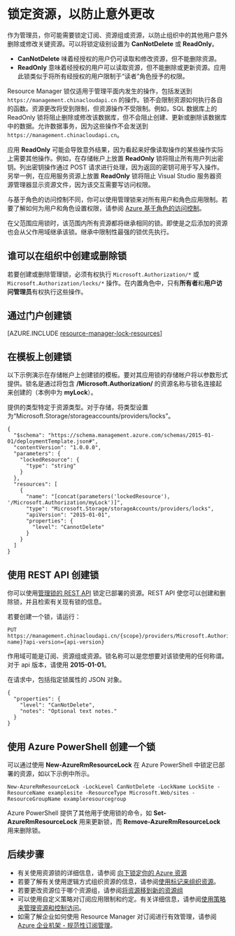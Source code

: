 <properties
    pageTitle="阻止对关键 Azure 资源进行更改 | Azure"
    description="通过对所有用户和角色应用限制，来防止用户更新或删除特定的资源。"
    services="azure-resource-manager"
    documentationcenter=""
    author="tfitzmac"
    manager="timlt"
    editor="tysonn" />
<tags
    ms.assetid="53c57e8f-741c-4026-80e0-f4c02638c98b"
    ms.service="azure-resource-manager"
    ms.workload="multiple"
    ms.tgt_pltfrm="na"
    ms.devlang="na"
    ms.topic="article"
    ms.date="12/14/2016"
    wacn.date="03/03/2017"
    ms.author="tomfitz" />  


# 锁定资源，以防止意外更改 
作为管理员，你可能需要锁定订阅、资源组或资源，以防止组织中的其他用户意外删除或修改关键资源。可以将锁定级别设置为 **CanNotDelete** 或 **ReadOnly**。

* **CanNotDelete** 味着经授权的用户仍可读取和修改资源，但不能删除资源。
* **ReadOnly** 意味着经授权的用户可以读取资源，但不能删除或更新资源。应用此锁类似于将所有经授权的用户限制于“读者”角色授予的权限。

Resource Manager 锁仅适用于管理平面内发生的操作，包括发送到 `https://management.chinacloudapi.cn` 的操作。锁不会限制资源如何执行各自的函数。资源更改将受到限制，但资源操作不受限制。例如，SQL 数据库上的 ReadOnly 锁将阻止删除或修改该数据库，但不会阻止创建、更新或删除该数据库中的数据。允许数据事务，因为这些操作不会发送到 `https://management.chinacloudapi.cn`。

应用 **ReadOnly** 可能会导致意外结果，因为看起来好像读取操作的某些操作实际上需要其他操作。例如，在存储帐户上放置 **ReadOnly** 锁将阻止所有用户列出密钥。列出密钥操作通过 POST 请求进行处理，因为返回的密钥可用于写入操作。另举一例，在应用服务资源上放置 **ReadOnly** 锁将阻止 Visual Studio 服务器资源管理器显示资源文件，因为该交互需要写访问权限。

与基于角色的访问控制不同，你可以使用管理锁来对所有用户和角色应用限制。若要了解如何为用户和角色设置权限，请参阅 [Azure 基于角色的访问控制](/documentation/articles/role-based-access-control-configure/)。

在父范围应用锁时，该范围内所有资源都将继承相同的锁。即使是之后添加的资源也会从父作用域继承该锁。继承中限制性最强的锁优先执行。

## 谁可以在组织中创建或删除锁
若要创建或删除管理锁，必须有权执行 `Microsoft.Authorization/*` 或 `Microsoft.Authorization/locks/*` 操作。在内置角色中，只有**所有者**和**用户访问管理员**有权执行这些操作。

## 通过门户创建锁
[AZURE.INCLUDE [resource-manager-lock-resources](../../includes/resource-manager-lock-resources.md)]

## 在模板上创建锁
以下示例演示在存储帐户上创建锁的模板。要对其应用锁的存储帐户将以参数形式提供。锁名是通过将包含 **/Microsoft.Authorization/** 的资源名称与锁名连接起来创建的（本例中为 **myLock**）。

提供的类型特定于资源类型。对于存储，将类型设置为“Microsoft.Storage/storageaccounts/providers/locks”。

    {
      "$schema": "https://schema.management.azure.com/schemas/2015-01-01/deploymentTemplate.json#",
      "contentVersion": "1.0.0.0",
      "parameters": {
        "lockedResource": {
          "type": "string"
        }
      },
      "resources": [
        {
          "name": "[concat(parameters('lockedResource'), '/Microsoft.Authorization/myLock')]",
          "type": "Microsoft.Storage/storageAccounts/providers/locks",
          "apiVersion": "2015-01-01",
          "properties": {
            "level": "CannotDelete"
          }
        }
      ]
    }

## 使用 REST API 创建锁
你可以使用[管理锁的 REST API](https://docs.microsoft.com/rest/api/resources/managementlocks) 锁定已部署的资源。REST API 使您可以创建和删除锁，并且检索有关现有锁的信息。

若要创建一个锁，请运行：

    PUT https://management.chinacloudapi.cn/{scope}/providers/Microsoft.Authorization/locks/{lock-name}?api-version={api-version}

作用域可能是订阅、资源组或资源。锁名称可以是您想要对该锁使用的任何称谓。对于 api 版本，请使用 **2015-01-01**。

在请求中，包括指定锁属性的 JSON 对象。

    {
      "properties": {
        "level": "CanNotDelete",
        "notes": "Optional text notes."
      }
    } 

## 使用 Azure PowerShell 创建一个锁
可以通过使用 **New-AzureRmResourceLock** 在 Azure PowerShell 中锁定已部署的资源，如以下示例中所示。

    New-AzureRmResourceLock -LockLevel CanNotDelete -LockName LockSite -ResourceName examplesite -ResourceType Microsoft.Web/sites -ResourceGroupName exampleresourcegroup

Azure PowerShell 提供了其他用于使用锁的命令，如 **Set-AzureRmResourceLock** 用来更新锁，而 **Remove-AzureRmResourceLock** 用来删除锁。

## 后续步骤
* 有关使用资源锁的详细信息，请参阅 [向下锁定你的 Azure 资源](http://blogs.msdn.com/b/cloud_solution_architect/archive/2015/06/18/lock-down-your-azure-resources.aspx)
* 若要了解有关使用逻辑方式组织资源的信息，请参阅[使用标记来组织资源](/documentation/articles/resource-group-using-tags/)。
* 若要更改资源位于哪个资源组，请参阅[将资源移到新的资源组](/documentation/articles/resource-group-move-resources/)
* 可以使用自定义策略对订阅应用限制和约定。有关详细信息，请参阅[使用策略来管理资源和控制访问](/documentation/articles/resource-manager-policy/)。
* 如需了解企业如何使用 Resource Manager 对订阅进行有效管理，请参阅 [Azure 企业机架 - 规范性订阅管理](/documentation/articles/resource-manager-subscription-governance/)。

<!---HONumber=Mooncake_0227_2017-->
<!--Update_Description:update meta properties; wording update-->